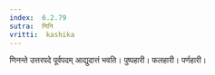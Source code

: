 ```yaml
---
index:  6.2.79
sutra:  णिनि
vritti:  kashika 
---
```


णिनन्ते उत्तरपदे पूर्वपदम् आद्युदात्तं भवति। पुष्पहारी। फलहारी। पर्णहारी।

